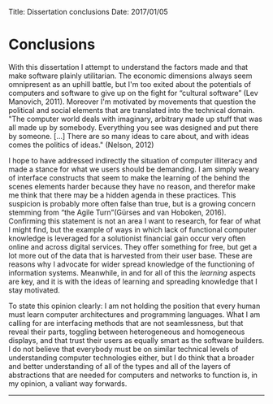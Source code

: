 Title: Dissertation conclusions
Date: 2017/01/05

# Conclusions

With this dissertation I attempt to understand the factors made and that make software plainly utilitarian. The economic dimensions always seem omnipresent as an uphill battle, but I'm too exited about the potentials of computers and software to give up on the fight for “cultural software” (Lev Manovich, 2011). Moreover I'm motivated by movements that question the political and social elements that are translated into the technical domain. "The computer world deals with imaginary, arbitrary made up stuff that was all made up by somebody. Everything you see was designed and put there by someone. [...] There are so many ideas to care about, and with ideas comes the politics of ideas." (Nelson, 2012)

I hope to have addressed indirectly the situation of computer illiteracy and made a stance for what we users should be demanding. I am simply weary of interface constructs that seem to make the learning of the behind the scenes elements harder because they have no reason, and therefor make me think that there may be a hidden agenda in these practices. This suspicion is probably more often false than true, but is a growing concern stemming from “the Agile Turn”(Gürses and van Hoboken, 2016). Confirming this statement is not an area I want to research, for fear of what I might find, but the example of ways in which lack of functional computer knowledge is leveraged for a solutionist financial gain occur very often online and across digital services. They offer something for free, but get a lot more out of the data that is harvested from their user base. These are reasons why I advocate for wider spread knowledge of the functioning of information systems. Meanwhile, in and for all of this the *learning* aspects are key, and it is with the ideas of learning and spreading knowledge that I stay motivated.

To state this opinion clearly: I am not holding the position that every human must learn computer architectures and programming languages. What I am calling for are interfacing methods that are not seamlessness, but that reveal their parts, toggling between heterogeneous and homogeneous displays, and that trust their users as equally smart as the software builders. I do not believe that everybody must be on similar technical levels of understanding computer technologies either, but I do think that a broader and better understanding of all of the types and all of the layers of abstractions that are needed for computers and networks to function is, in my opinion, a valiant way forwards.


---

